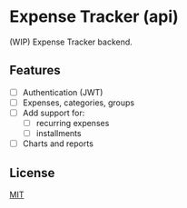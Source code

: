 # Expense Tracker (api)

(WIP) Expense Tracker backend.

## Features
 - [ ] Authentication (JWT)
 - [ ] Expenses, categories, groups
 - [ ] Add support for:
   - [ ] recurring expenses
   - [ ] installments
 - [ ] Charts and reports

## License

[MIT](LICENSE)